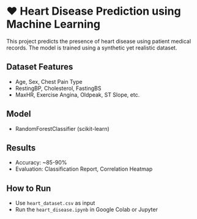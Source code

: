 # ❤️ Heart Disease Prediction using Machine Learning

This project predicts the presence of heart disease using patient medical records. The model is trained using a synthetic yet realistic dataset.

## Dataset Features
- Age, Sex, Chest Pain Type
- RestingBP, Cholesterol, FastingBS
- MaxHR, Exercise Angina, Oldpeak, ST Slope, etc.

## Model
- RandomForestClassifier (scikit-learn)

## Results
- Accuracy: ~85-90%
- Evaluation: Classification Report, Correlation Heatmap

## How to Run
- Use `heart_dataset.csv` as input
- Run the `heart_disease.ipynb` in Google Colab or Jupyter
